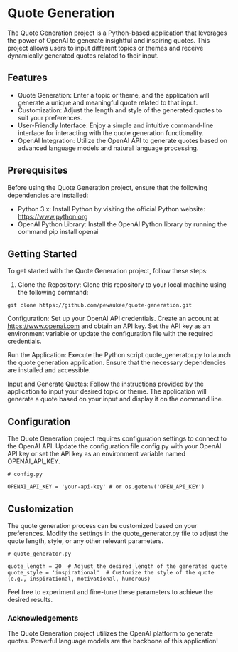 # Quote Generation
The Quote Generation project is a Python-based application that leverages the power of OpenAI to generate insightful and inspiring quotes. This project allows users to input different topics or themes and receive dynamically generated quotes related to their input.

## Features
* Quote Generation: Enter a topic or theme, and the application will generate a unique and meaningful quote related to that input.
* Customization: Adjust the length and style of the generated quotes to suit your preferences.
* User-Friendly Interface: Enjoy a simple and intuitive command-line interface for interacting with the quote generation functionality.
* OpenAI Integration: Utilize the OpenAI API to generate quotes based on advanced language models and natural language processing.

## Prerequisites
Before using the Quote Generation project, ensure that the following dependencies are installed:

* Python 3.x: Install Python by visiting the official Python website: https://www.python.org
* OpenAI Python Library: Install the OpenAI Python library by running the command pip install openai

## Getting Started
To get started with the Quote Generation project, follow these steps:

1. Clone the Repository: Clone this repository to your local machine using the following command:

`git clone https://github.com/pewaukee/quote-generation.git`

Configuration: Set up your OpenAI API credentials. Create an account at https://www.openai.com and obtain an API key. Set the API key as an environment variable or update the configuration file with the required credentials.

Run the Application: Execute the Python script quote_generator.py to launch the quote generation application. Ensure that the necessary dependencies are installed and accessible.

Input and Generate Quotes: Follow the instructions provided by the application to input your desired topic or theme. The application will generate a quote based on your input and display it on the command line.

## Configuration
The Quote Generation project requires configuration settings to connect to the OpenAI API. Update the configuration file config.py with your OpenAI API key or set the API key as an environment variable named OPENAI_API_KEY.

```
# config.py

OPENAI_API_KEY = 'your-api-key' # or os.getenv('OPEN_API_KEY')
```

## Customization
The quote generation process can be customized based on your preferences. Modify the settings in the quote_generator.py file to adjust the quote length, style, or any other relevant parameters.

```
# quote_generator.py

quote_length = 20  # Adjust the desired length of the generated quote
quote_style = 'inspirational'  # Customize the style of the quote (e.g., inspirational, motivational, humorous)
```

Feel free to experiment and fine-tune these parameters to achieve the desired results.

### Acknowledgements
The Quote Generation project utilizes the OpenAI platform to generate quotes. Powerful language models are the backbone of this application!